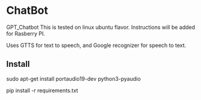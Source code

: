 # ChatBot
GPT_Chatbot
This is tested on linux ubuntu flavor.  Instructions will be added for Rasberry PI.

Uses GTTS for text to speech, and Google recognizer for speech to text.

## Install
sudo apt-get install portaudio19-dev python3-pyaudio

pip install -r requirements.txt


